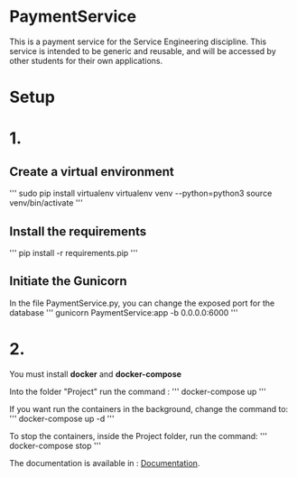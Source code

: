 # PaymentService
This is a payment service for the Service Engineering discipline. This service is intended to be generic and reusable, and will be accessed by other students for their own applications.

# Setup

# 1. 

## Create a virtual environment
'''
sudo pip install virtualenv
virtualenv venv --python=python3
source venv/bin/activate
'''

## Install the requirements
'''
pip install -r requirements.pip
'''

## Initiate the Gunicorn
In the file PaymentService.py, you can change the exposed port for the database
'''
gunicorn PaymentService:app -b 0.0.0.0:6000
'''

# 2.

You must install **docker** and **docker-compose**

Into the folder "Project" run the command :
'''
docker-compose up
'''

If you want run the containers in the background, change the command to:
'''
docker-compose up -d
'''

To stop the containers, inside the Project folder, run the command:
'''
docker-compose stop
'''

The documentation is available in : [Documentation](https://danmartyns.github.io/PaymentService/). 
